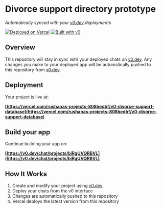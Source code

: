 # Divorce support directory prototype

*Automatically synced with your [v0.dev](https://v0.dev) deployments*

[![Deployed on Vercel](https://img.shields.io/badge/Deployed%20on-Vercel-black?style=for-the-badge&logo=vercel)](https://vercel.com/rushanas-projects-808bedbf/v0-divorce-support-database)
[![Built with v0](https://img.shields.io/badge/Built%20with-v0.dev-black?style=for-the-badge)](https://v0.dev/chat/projects/biRgUVQRBVL)

## Overview

This repository will stay in sync with your deployed chats on [v0.dev](https://v0.dev).
Any changes you make to your deployed app will be automatically pushed to this repository from [v0.dev](https://v0.dev).

## Deployment

Your project is live at:

**[https://vercel.com/rushanas-projects-808bedbf/v0-divorce-support-database](https://vercel.com/rushanas-projects-808bedbf/v0-divorce-support-database)**

## Build your app

Continue building your app on:

**[https://v0.dev/chat/projects/biRgUVQRBVL](https://v0.dev/chat/projects/biRgUVQRBVL)**

## How It Works

1. Create and modify your project using [v0.dev](https://v0.dev)
2. Deploy your chats from the v0 interface
3. Changes are automatically pushed to this repository
4. Vercel deploys the latest version from this repository
